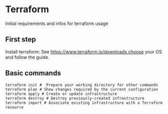 # Terraform  
Initial requirements and infos for terraform usage

## First step  
Install terraform: See https://www.terraform.io/downloads,choose your OS and follow the guide.


## Basic commands  
```
terraform init #  Prepare your working directory for other commands
terraform plan # Show changes required by the current configuration
terraform apply # Create or update infrastructure
terraform destroy # Destroy previously-created infrastructure
terraform import # Associate existing infrastructure with a Terraform resource
```
